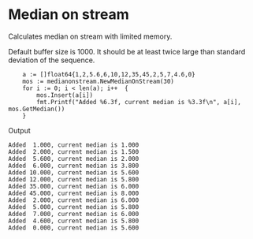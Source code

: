 # Median on stream
Calculates median on stream with limited memory.

Default buffer size is 1000. It should be at least twice large than 
standard deviation of the sequence. 

```golang
	a := []float64{1,2,5.6,6,10,12,35,45,2,5,7,4.6,0}
	mos := medianonstream.NewMedianOnStream(30)
	for i := 0; i < len(a); i++  {
		mos.Insert(a[i])
		fmt.Printf("Added %6.3f, current median is %3.3f\n", a[i], mos.GetMedian())
	}
```

Output
```
Added  1.000, current median is 1.000
Added  2.000, current median is 1.500
Added  5.600, current median is 2.000
Added  6.000, current median is 3.800
Added 10.000, current median is 5.600
Added 12.000, current median is 5.800
Added 35.000, current median is 6.000
Added 45.000, current median is 8.000
Added  2.000, current median is 6.000
Added  5.000, current median is 5.800
Added  7.000, current median is 6.000
Added  4.600, current median is 5.800
Added  0.000, current median is 5.600

```
